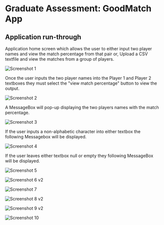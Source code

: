 # Graduate Assessment: GoodMatch App

## Application run-through

Application home screen which allows the user to either input two player names and view the match percentage from that pair or,
Upload a CSV textfile and view the matches from a group of players.

![Screenshot 1](https://user-images.githubusercontent.com/97834735/165388576-9732cf8a-3e64-44f6-afa2-d8d468c61209.png)

Once the user inputs the two player names into the Player 1 and Player 2 textboxes they must select the "view match percentage"
button to view the output.

![Screenshot 2](https://user-images.githubusercontent.com/97834735/165388674-1de6419f-b394-48ed-8e25-db65fe0be72d.png)

A MessageBox will pop-up displaying the two players names with the match percentage.

![Screenshot 3](https://user-images.githubusercontent.com/97834735/165388688-e4b7bc24-8000-4064-ae0a-d9034b82f54f.png)

If the user inputs a non-alphabetic character into either textbox the following Messagebox will be displayed.

![Screenshot 4](https://user-images.githubusercontent.com/97834735/165388697-e5ab97d9-63dd-455a-b36b-8d0b7f26202a.png)

If the user leaves either textbox null or empty they following MessageBox will be displayed.

![Screenshot 5](https://user-images.githubusercontent.com/97834735/165390247-ff774071-ab51-4d0c-9da8-1a40dda3146c.png)

![Screenshot 6 v2](https://user-images.githubusercontent.com/97834735/165390254-d3063972-0c41-4eac-abd5-1adc53f22fd9.png)

![Screenshot 7](https://user-images.githubusercontent.com/97834735/165390270-e653d210-1ea6-4fc7-adce-59364612a934.png)

![Screenshot 8 v2](https://user-images.githubusercontent.com/97834735/165390281-b64323aa-9c81-4b74-876d-e00b26a1ac05.png)

![Screenshot 9 v2](https://user-images.githubusercontent.com/97834735/165390607-a6a0711b-81d7-4ab8-8e7c-48bd175a1946.png)

![Screenshot 10](https://user-images.githubusercontent.com/97834735/165390310-1aa01ea6-b420-47fb-804f-0c0a03ba6327.png)
